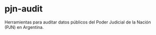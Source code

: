 # pjn-audit
Herramientas para auditar datos públicos del Poder Judicial de la Nación (PJN) en Argentina.
